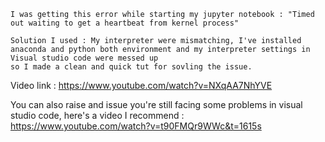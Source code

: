 ```
I was getting this error while starting my jupyter notebook : "Timed out waiting to get a heartbeat from kernel process"

Solution I used : My interpreter were mismatching, I've installed anaconda and python both environment and my interpreter settings in Visual studio code were messed up
so I made a clean and quick tut for sovling the issue. 
```
Video link : https://www.youtube.com/watch?v=NXqAA7NhYVE 

You can also raise and issue you're still facing some problems in visual studio code, here's a video I recommend : https://www.youtube.com/watch?v=t90FMQr9WWc&t=1615s
